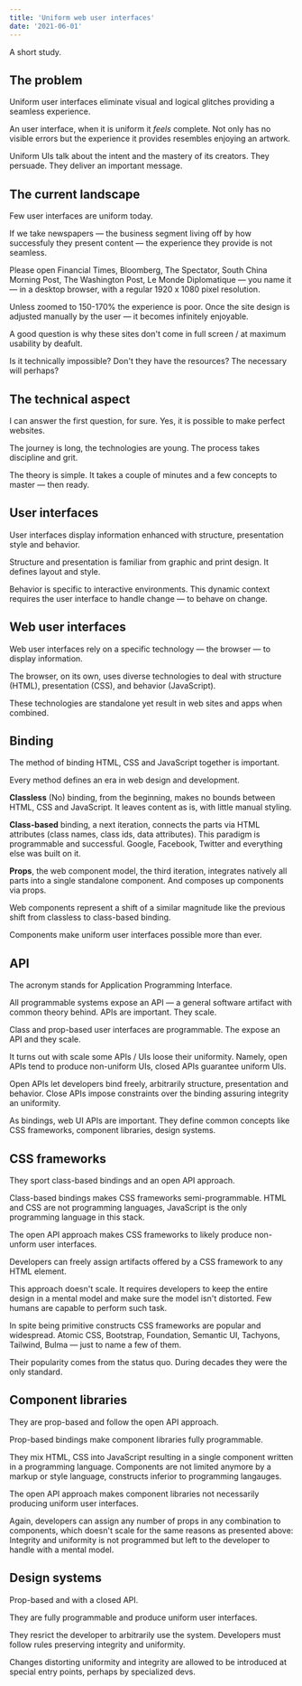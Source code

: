 ```yaml
---
title: 'Uniform web user interfaces'
date: '2021-06-01'
---
```


A short study.

<!--more-->

## The problem

Uniform user interfaces eliminate visual and logical glitches providing a seamless experience.

An user interface, when it is uniform it _feels_ complete. Not only has no visible errors but the experience it provides resembles enjoying an artwork.

Uniform UIs talk about the intent and the mastery of its creators. They persuade. They deliver an important message.

## The current landscape

Few user interfaces are uniform today.

If we take newspapers &mdash; the business segment living off by how successfuly they present content &mdash; the experience they provide is not seamless.

Please open Financial Times, Bloomberg, The Spectator, South China Morning Post, The Washington Post, Le Monde Diplomatique &mdash; you name it &mdash; in a desktop browser, with a regular 1920 x 1080 pixel resolution.

Unless zoomed to 150-170% the experience is poor. Once the site design is adjusted manually by the user &mdash; it becomes infinitely enjoyable.

A good question is why these sites don't come in full screen / at maximum usability by deafult.

Is it technically impossible? Don't they have the resources? The necessary will perhaps?

## The technical aspect

I can answer the first question, for sure. Yes, it is possible to make perfect websites.

The journey is long, the technologies are young. The process takes discipline and grit.

The theory is simple. It takes a couple of minutes and a few concepts to master &mdash; then ready.

## User interfaces

User interfaces display information enhanced with structure, presentation style and behavior.

Structure and presentation is familiar from graphic and print design. It defines layout and style.

Behavior is specific to interactive environments. This dynamic context requires the user interface to handle change &mdash; to behave on change.

## Web user interfaces

Web user interfaces rely on a specific technology &mdash; the browser &mdash; to display information.

The browser, on its own, uses diverse technologies to deal with structure (HTML), presentation (CSS), and behavior (JavaScript).

These technologies are standalone yet result in web sites and apps when combined.

## Binding

The method of binding HTML, CSS and JavaScript together is important.

Every method defines an era in web design and development.

**Classless** (No) binding, from the beginning, makes no bounds between HTML, CSS and JavaScript. It leaves content as is, with little manual styling.

**Class-based** binding, a next iteration, connects the parts via HTML attributes (class names, class ids, data attributes). This paradigm is programmable and successful. Google, Facebook, Twitter and everything else was built on it.

**Props**, the web component model, the third iteration, integrates natively all parts into a single standalone component. And composes up components via props.

Web components represent a shift of a similar magnitude like the previous shift from classless to class-based binding.

Components make uniform user interfaces possible more than ever.

## API

The acronym stands for Application Programming Interface.

All programmable systems expose an API &mdash; a general software artifact with common theory behind. APIs are important. They scale.

Class and prop-based user interfaces are programmable. The expose an API and they scale.

It turns out with scale some APIs / UIs loose their uniformity. Namely, open APIs tend to produce non-uniform UIs, closed APIs guarantee uniform UIs.

Open APIs let developers bind freely, arbitrarily structure, presentation and behavior. Close APIs impose constraints over the binding assuring integrity an uniformity.

As bindings, web UI APIs are important. They define common concepts like CSS frameworks, component libraries, design systems.

## CSS frameworks

They sport class-based bindings and an open API approach.

Class-based bindings makes CSS frameworks semi-programmable. HTML and CSS are not programming languages, JavaScript is the only programming language in this stack.

The open API approach makes CSS frameworks to likely produce non-unform user interfaces.

Developers can freely assign artifacts offered by a CSS framework to any HTML element.

This approach doesn't scale. It requires developers to keep the entire design in a mental model and make sure the model isn't distorted. Few humans are capable to perform such task.

In spite being primitive constructs CSS frameworks are popular and widespread. Atomic CSS, Bootstrap, Foundation, Semantic UI, Tachyons, Tailwind, Bulma &mdash; just to name a few of them.

Their popularity comes from the status quo. During decades they were the only standard.

## Component libraries

They are prop-based and follow the open API approach.

Prop-based bindings make component libraries fully programmable.

They mix HTML, CSS into JavaScript resulting in a single component written in a programming language. Components are not limited anymore by a markup or style language, constructs inferior to programming langauges.

The open API approach makes component libraries not necessarily producing uniform user interfaces.

Again, developers can assign any number of props in any combination to components, which doesn't scale for the same reasons as presented above: Integrity and uniformity is not programmed but left to the developer to handle with a mental model.

## Design systems

Prop-based and with a closed API.

They are fully programmable and produce uniform user interfaces.

They resrict the developer to arbitrarily use the system. Developers must follow rules preserving integrity and uniformity.

Changes distorting uniformity and integrity are allowed to be introduced at special entry points, perhaps by specialized devs.
